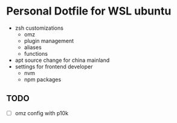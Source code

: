 # Personal Dotfile for WSL ubuntu

- zsh customizations
	- omz
	- plugin management
	- aliases
	- functions
- apt source change for china mainland 
- settings for frontend developer
	- nvm
	- npm packages

## TODO
- [ ] omz config with p10k